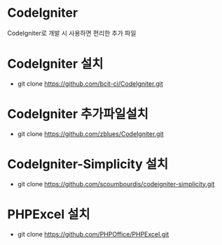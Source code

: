 # CodeIgniter
CodeIgniter로 개발 시 사용하면 편리한 추가 파일

# CodeIgniter 설치
* git clone https://github.com/bcit-ci/CodeIgniter.git

# CodeIgniter 추가파일설치
* git clone https://github.com/zblues/CodeIgniter.git

# CodeIgniter-Simplicity 설치
* git clone https://github.com/scoumbourdis/codeigniter-simplicity.git

# PHPExcel 설치
* git clone https://github.com/PHPOffice/PHPExcel.git
